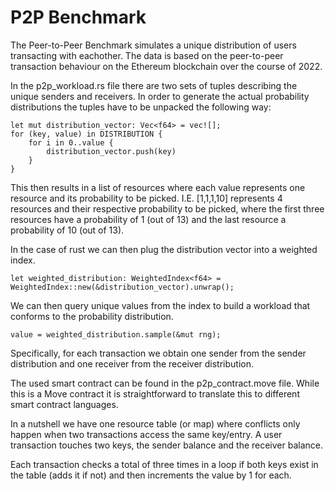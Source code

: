 # P2P Benchmark

The Peer-to-Peer Benchmark simulates a unique distribution of users transacting with eachother.
The data is based on the peer-to-peer transaction behaviour on the Ethereum blockchain over the course of 2022.

In the p2p_workload.rs file there are two sets of tuples describing the unique senders and receivers.
In order to generate the actual probability distributions the tuples have to be unpacked the following way:

    let mut distribution_vector: Vec<f64> = vec![];
    for (key, value) in DISTRIBUTION {
        for i in 0..value {
            distribution_vector.push(key)
        }
    }

This then results in a list of resources where each value represents one resource and its probability to be picked.
I.E. [1,1,1,10] represents 4 resources and their respective probability to be picked, where the first three resources have a probability of 1 (out of 13) and the last resource a probability of 10 (out of 13).

In the case of rust we can then plug the distribution vector into a weighted index.

    let weighted_distribution: WeightedIndex<f64> = WeightedIndex::new(&distribution_vector).unwrap();

We can then query unique values from the index to build a workload that conforms to the probability distribution.

    value = weighted_distribution.sample(&mut rng);

Specifically, for each transaction we obtain one sender from the sender distribution and one receiver from the receiver distribution.

The used smart contract can be found in the p2p_contract.move file.
While this is a Move contract it is straightforward to translate this to different smart contract languages.

In a nutshell we have one resource table (or map) where conflicts only happen when two transactions access the same key/entry.
A user transaction touches two keys, the sender balance and the receiver balance.

Each transaction checks a total of three times in a loop if both keys exist in the table (adds it if not) and then increments the value by 1 for each.